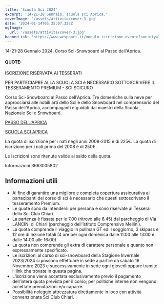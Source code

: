 ```yaml
---
title: 'Scuola Sci 2024'
excerpt: '14-21-28 Gennaio, scuola sci Aprica.'
coverImage: '/assets/attivita/cover-3.jpg'
date: '2024-01-14T05:35:07.322Z'
ogImage:
  url: '/assets/attivita/cover-3.jpg'
bannerLink: 'https://www.wespoort.it/modulo-iscrizione-evento?society=32ad6a1a-5c52-4665-bf58-5623afdcfb98&event=efa48ba1-3873-4012-ba41-f64756370f8c'
---
```


14-21-28 Gennaio 2024, Corso Sci-Snowboard al Passo dell'Aprica.

#### QUOTE:

ISCRIZIONE RISERVATA AI TESSERATI

PER PARTECIAPRE ALLA SCUOLA SCI è NECESSARIO SOTTOSCRIVERE IL TESSERAMENTO PREMIUM - SCI SCICURO

Corso Sci-Snowboard al Passo dell'Aprica.
Tre domeniche sulla neve per approcciarsi alle nobili arti dello Sci e dello Snowboard nel comprensorio del Passo dell'Aprica, accompaganti e guidati dai maestri della Scuola Nazionale Sci e Snowboard.

[PASSO DELL'APRICA](https://www.apricaonline.com/it/montagna-inverno/sci)

[SCUOLA SCI APRICA](https://www.apricasci.com)

La quota di iscrizione per i nati negli anni 2008-2015 è di 225€.
La quota di iscrizione per i nati prima del 2008 è di 250€.

 
Le iscrizioni sono ritenute valide al saldo della quota.


Informazioni 3663005802

## Informazioni utili
- Al fine di garantire una migliore e completa copertura assicurativa ai partecipanti del corso di sci è necessario che questi sottoscrivano il tesseramento Premium.
- Le quote sono da intendersi per persona e sono riservate ai Tesserai dello Sci Club Chiari.  
- La partenza è fissata per le 7.00 (ritrovo alle 6.45) dal parcheggio di Via LANCINI di Chiari (parcheggio dell’Istituto Comprensivo Mellini).  
- La quota comprende il viaggio in pullman GT ed il soggiorno, 3 skipass e 12 ore di lezione totali (4 ore per ogni domenica dalle 11:00 alle 13:00 e dalle 14:00 alle 16:00).
- La quota non comprende gli extra di carattere personale e quanto non espressamente specificato.  
- Le iscrizioni al corso di sci-snowboard della Stagione Invernale 2023/2024 si possono effettuare in sede a partire da sabato 18 Novembre 2023 e successivamente in sede ogni giovedì oppure tramite il link che trovate in questa pagina.
- L’iscrizione viene accettata esclusivamente previo il pagamento dell’intera quota prevista per il corso; per politiche interne non vengono accettate prenotazioni e/o caparre.
- Possibilità noleggio attrezzatura direttamente in loco con attività convenzionata Sci Club Chiari.
